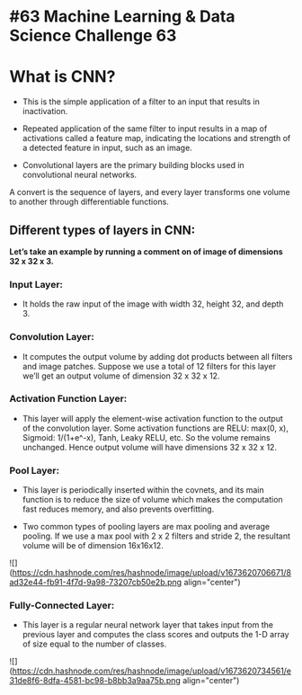 # #63 Machine Learning & Data Science Challenge 63

# What is CNN?

* This is the simple application of a filter to an input that results in inactivation.
    
* Repeated application of the same filter to input results in a map of activations called a feature map, indicating the locations and strength of a detected feature in input, such as an image.
    
* Convolutional layers are the primary building blocks used in convolutional neural networks.
    

A convert is the sequence of layers, and every layer transforms one volume to another through differentiable functions.

## Different types of layers in CNN:

**Let’s take an example by running a comment on of image of dimensions 32 x 32 x 3.**

### **Input Layer:**

* It holds the raw input of the image with width 32, height 32, and depth 3.
    

### **Convolution Layer:**

* It computes the output volume by adding dot products between all filters and image patches. Suppose we use a total of 12 filters for this layer we’ll get an output volume of dimension 32 x 32 x 12.
    

### **Activation Function Layer:**

* This layer will apply the element-wise activation function to the output of the convolution layer. Some activation functions are RELU: max(0, x), Sigmoid: 1/(1+e^-x), Tanh, Leaky RELU, etc. So the volume remains unchanged. Hence output volume will have dimensions 32 x 32 x 12.
    

### **Pool Layer:**

* This layer is periodically inserted within the covnets, and its main function is to reduce the size of volume which makes the computation fast reduces memory, and also prevents overfitting.
    
* Two common types of pooling layers are max pooling and average pooling. If we use a max pool with 2 x 2 filters and stride 2, the resultant volume will be of dimension 16x16x12.
    

![](https://cdn.hashnode.com/res/hashnode/image/upload/v1673620706671/8ad32e44-fb91-4f7d-9a98-73207cb50e2b.png align="center")

### **Fully-Connected Layer:**

* This layer is a regular neural network layer that takes input from the previous layer and computes the class scores and outputs the 1-D array of size equal to the number of classes.
    

![](https://cdn.hashnode.com/res/hashnode/image/upload/v1673620734561/e31de8f6-8dfa-4581-bc98-b8bb3a9aa75b.png align="center")